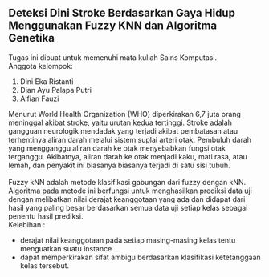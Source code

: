 <h2> Deteksi Dini Stroke Berdasarkan Gaya Hidup Menggunakan Fuzzy KNN dan Algoritma Genetika  </h2>


<p>
  Tugas ini dibuat untuk memenuhi mata kuliah Sains Komputasi. <br>
  Anggota kelompok: <br>
  <ol type="1">
    <li>Dini Eka Ristanti</li>
    <li>Dian Ayu Palapa Putri</li>
    <li>Alfian Fauzi</li>
  </ol>
     Menurut World Health Organization (WHO) diperkirakan 6,7 juta orang meninggal akibat stroke, yaitu urutan kedua tertinggi.
Stroke adalah gangguan neurologik mendadak yang terjadi akibat pembatasan atau terhentinya aliran darah melalui sistem suplai arteri otak. Pembuluh darah yang mengganggu aliran darah ke otak menyebabkan fungsi otak terganggu. Akibatnya, aliran darah ke otak menjadi kaku, mati rasa, atau lemah, dan penyakit ini biasanya biasanya terjadi di satu sisi
tubuh. <br><br>
  Fuzzy kNN adalah metode klasifikasi gabungan dari fuzzy dengan kNN. Algoritma pada metode ini berfungsi untuk menghasilkan prediksi data uji dengan melibatkan nilai derajat keanggotaan yang ada dan didapat dari hasil yang paling besar berdasarkan semua data uji setiap kelas sebagai penentu hasil prediksi. <br>
  Kelebihan : <br>
    <ul>
      <li>derajat nilai keanggotaan pada setiap masing-masing kelas tentu menguatkan suatu instance </li>
      <li>dapat memperkirakan sifat ambigu berdasarkan klasifikasi ketetanggaan kelas tersebut.</li>
    </ul>
</p>
<p>
 


</p>
